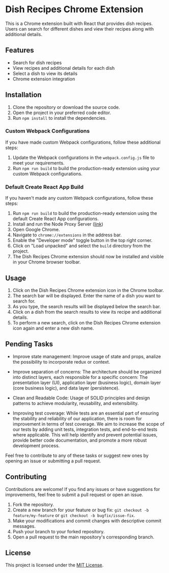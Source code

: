 # Dish Recipes Chrome Extension

This is a Chrome extension built with React that provides dish recipes. Users can search for different dishes and view their recipes along with additional details.

## Features

- Search for dish recipes
- View recipes and additional details for each dish
- Select a dish to view its details
- Chrome extension integration

## Installation

1. Clone the repository or download the source code.
2. Open the project in your preferred code editor.
3. Run `npm install` to install the dependencies.

### Custom Webpack Configurations

If you have made custom Webpack configurations, follow these additional steps:

1. Update the Webpack configurations in the `webpack.config.js` file to meet your requirements.
2. Run `npm run build` to build the production-ready extension using your custom Webpack configurations.

### Default Create React App Build

If you haven't made any custom Webpack configurations, follow these steps:

1. Run `npm run build` to build the production-ready extension using the default Create React App configurations.
2. Install and run the Node Proxy Server ([link](https://github.com/rgbmdq/Node-Proxy))
3. Open Google Chrome.
4. Navigate to `chrome://extensions` in the address bar.
5. Enable the "Developer mode" toggle button in the top right corner.
6. Click on "Load unpacked" and select the `build` directory from the project.
7. The Dish Recipes Chrome extension should now be installed and visible in your Chrome browser toolbar.

## Usage

1. Click on the Dish Recipes Chrome extension icon in the Chrome toolbar.
2. The search bar will be displayed. Enter the name of a dish you want to search for.
3. As you type, the search results will be displayed below the search bar.
4. Click on a dish from the search results to view its recipe and additional details.
5. To perform a new search, click on the Dish Recipes Chrome extension icon again and enter a new dish name.

## Pending Tasks

- Improve state management: Improve usage of state and props, analize the possibility to incorporate redux or context.

- Improve separation of concerns: The architecture should be organized into distinct layers, each responsible for a specific concern: The presentation layer (UI), application layer (business logic), domain layer (core business logic), and data layer (persistence). 

- Clean and Readable Code: Usage of SOLID principles and design patterns to achieve modularity, reusability, and extensibility.

- Improving test coverage: While tests are an essential part of ensuring the stability and reliability of our application, there is room for improvement in terms of test coverage. We aim to increase the scope of our tests by adding unit tests, integration tests, and end-to-end tests where applicable. This will help identify and prevent potential issues, provide better code documentation, and promote a more robust development process.

Feel free to contribute to any of these tasks or suggest new ones by opening an issue or submitting a pull request.

## Contributing

Contributions are welcome! If you find any issues or have suggestions for improvements, feel free to submit a pull request or open an issue.

1. Fork the repository.
2. Create a new branch for your feature or bug fix: `git checkout -b feature/my-feature` or `git checkout -b bugfix/issue-fix`.
3. Make your modifications and commit changes with descriptive commit messages.
4. Push your branch to your forked repository.
5. Open a pull request to the main repository's corresponding branch.

## License

This project is licensed under the [MIT License](LICENSE).
